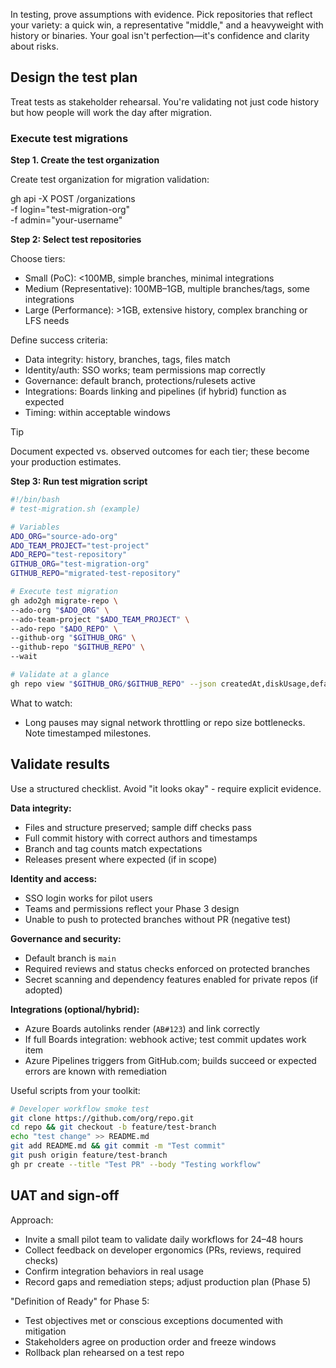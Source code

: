 In testing, prove assumptions with evidence. Pick repositories that reflect your variety: a quick win, a representative "middle," and a heavyweight with history or binaries. Your goal isn't perfection—it's confidence and clarity about risks.

## Design the test plan

Treat tests as stakeholder rehearsal. You're validating not just code history but how people will work the day after migration.

### Execute test migrations

**Step 1. Create the test organization**

Create test organization for migration validation:

gh api -X POST /organizations \
  -f login="test-migration-org" \
  -f admin="your-username"

**Step 2: Select test repositories**

Choose tiers:

- Small (PoC): <100MB, simple branches, minimal integrations
- Medium (Representative): 100MB–1GB, multiple branches/tags, some integrations
- Large (Performance): >1GB, extensive history, complex branching or LFS needs

Define success criteria:

- Data integrity: history, branches, tags, files match
- Identity/auth: SSO works; team permissions map correctly
- Governance: default branch, protections/rulesets active
- Integrations: Boards linking and pipelines (if hybrid) function as expected
- Timing: within acceptable windows

> [!TIP]
> Document expected vs. observed outcomes for each tier; these become your production estimates.

**Step 3: Run test migration script**

```bash
#!/bin/bash
# test-migration.sh (example)

# Variables
ADO_ORG="source-ado-org"
ADO_TEAM_PROJECT="test-project"
ADO_REPO="test-repository"
GITHUB_ORG="test-migration-org"
GITHUB_REPO="migrated-test-repository"

# Execute test migration
gh ado2gh migrate-repo \
--ado-org "$ADO_ORG" \
--ado-team-project "$ADO_TEAM_PROJECT" \
--ado-repo "$ADO_REPO" \
--github-org "$GITHUB_ORG" \
--github-repo "$GITHUB_REPO" \
--wait

# Validate at a glance
gh repo view "$GITHUB_ORG/$GITHUB_REPO" --json createdAt,diskUsage,defaultBranchRef
```

What to watch:

- Long pauses may signal network throttling or repo size bottlenecks. Note timestamped milestones.

## Validate results

Use a structured checklist. Avoid "it looks okay" - require explicit evidence.

**Data integrity:**

- Files and structure preserved; sample diff checks pass
- Full commit history with correct authors and timestamps
- Branch and tag counts match expectations
- Releases present where expected (if in scope)

**Identity and access:**

- SSO login works for pilot users
- Teams and permissions reflect your Phase 3 design
- Unable to push to protected branches without PR (negative test)

**Governance and security:**

- Default branch is `main`
- Required reviews and status checks enforced on protected branches
- Secret scanning and dependency features enabled for private repos (if adopted)

**Integrations (optional/hybrid):**

- Azure Boards autolinks render (`AB#123`) and link correctly
- If full Boards integration: webhook active; test commit updates work item
- Azure Pipelines triggers from GitHub.com; builds succeed or expected errors are known with remediation

Useful scripts from your toolkit:

```bash
# Developer workflow smoke test
git clone https://github.com/org/repo.git
cd repo && git checkout -b feature/test-branch
echo "test change" >> README.md
git add README.md && git commit -m "Test commit"
git push origin feature/test-branch
gh pr create --title "Test PR" --body "Testing workflow"
```

## UAT and sign-off

Approach:

- Invite a small pilot team to validate daily workflows for 24–48 hours
- Collect feedback on developer ergonomics (PRs, reviews, required checks)
- Confirm integration behaviors in real usage
- Record gaps and remediation steps; adjust production plan (Phase 5)

"Definition of Ready" for Phase 5:

- Test objectives met or conscious exceptions documented with mitigation
- Stakeholders agree on production order and freeze windows
- Rollback plan rehearsed on a test repo
